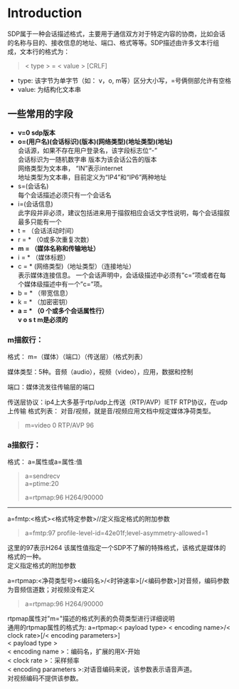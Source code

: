 # Introduction

SDP属于一种会话描述格式，主要用于通信双方对于特定内容的协商，比如会话的名称与目的、接收信息的地址、端口、格式等等。SDP描述由许多文本行组成，文本行的格式为：

>  &lt; type > = &lt; value > [CRLF]

-   type: 该字节为单字节（如： v，o, m等）区分大小写，=号俩侧部允许有空格
-   value: 为结构化文本串

## 一些常用的字段

-   **v=0 sdp版本**
-   **o=(用户名)(会话标识)(版本)(网络类型)(地址类型)(地址)**  
    会话源，如果不存在用户登录名，该字段标志位“-”  
    会话标识为一随机数字串 版本为该会话公告的版本  
    网络类型为文本串， “IN”表示internet  
    地址类型为文本串，目前定义为“IP4”和“IP6”两种地址  
-   s=(会话名)  
    每个会话描述必须只有一个会话名
-   i=(会话信息)  
    此字段并非必须，建议包括进来用于描叙相应会话文字性说明，每个会话描叙最多只能有一个
-   t = （会话活动时间）
-   r = \* （0或多次重复次数）
-   **m = （媒体名称和传输地址）**
-   i = \* （媒体标题）
-   c = \* (网络类型)（地址类型）（连接地址）  
    表示媒体连接信息。
     一个会话声明中，会话级描述中必须有”c=”项或者在每个媒体级描述中有一个”c=”项。
-   b = \* （带宽信息）
-   k = \* （加密密钥）
-   **a = \* （0 个或多个会话属性行）**  
    **v o s t m是必须的**

### m描叙行：

格式： m=（媒体）（端口）（传送层）（格式列表）

媒体类型：5种。音频（audio），视频（video），应用，数据和控制

端口：媒体流发往传输层的端口

传送层协议：ip4上大多基于rtp/udp上传送（RTP/AVP）IETF RTP协议，在udp上传输 
格式列表： 对音/视频，就是音/视频应用文档中规定媒体净荷类型。

> m=video 0 RTP/AVP 96

### a描叙行：

格式：	
a=属性或a=属性:值  

> a=sendrecv  
> a=ptime:20  
>
> a=rtpmap:96 H264/90000

* * *

a=fmtp:&lt;格式>&lt;格式特定参数>//定义指定格式的附加参数

> a=fmtp:97 profile-level-id=42e01f;level-asymmetry-allowed=1

这里的97表示H264
该属性值指定一个SDP不了解的特殊格式，该格式是媒体的格式的一种。  
定义指定格式的附加参数  

a=rtpmap:&lt;净荷类型号>&lt;编码名>/&lt;时钟速率>[/<编码参数>]对音频，编码参数为音频信道数；对视频没有定义

> a=rtpmap:96 H264/90000

rtpmap属性对"m="描述的格式列表的负荷类型进行详细说明  
通用的rtpmap属性的格式为:
a=rtpmap:&lt; payload type> &lt; encoding name>/&lt; clock rate>[/< encoding parameters>]  
&lt; payload type >  
&lt; encoding name >：编码名，扩展的用X-开始  
&lt; clock rate >：采样频率  
&lt; encoding parameters >:对语音编码来说，该参数表示语音声道。  
对视频编码不提供该参数。

